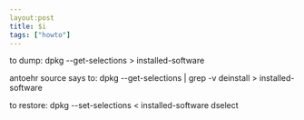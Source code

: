 ```yaml
---
layout:post
title: $i
tags: ["howto"]
---
```



to dump:
    dpkg --get-selections > installed-software

antoehr source says to:
    dpkg --get-selections | grep -v deinstall > installed-software


to restore:
    dpkg --set-selections < installed-software
    dselect
